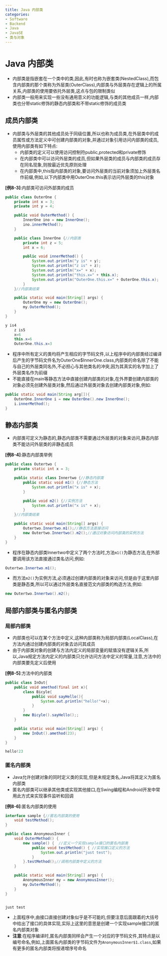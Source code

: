 ```yaml
---
title: Java 内部类
categories:
- Software
- Backend
- Java
- JavaSE
- 类与对象
---
```

# Java 内部类

- 内部类是指嵌套在一个类中的类,因此,有时也称为嵌套类(NestedClass),而包含内部类的那个类称为外层类(OuterClass),内部类与外层类存在逻辑上的所属关系,内部类的使用要依托外层类,这点与包的限制类似
- 内部类一般用来实现一些没有通用意义的功能逻辑,与类的其他成员一样,内部类也分带static修饰的静态内部类和不带static修饰的成员类

## 成员内部类

- 内部类与外层类的其他成员处于同级位置,所以也称为成员类,在外层类中的成员属性或方法定义中可创建内部类的对象,并通过对象引用访问内部类的成员,使用内部类有如下特点:
    - 内部类的定义可以使用访问控制符public,protected和private修饰
    - 在内部类中可以访问外层类的成员,但如果外层类的成员与内部类的成员存在同名现象,则按最近优先原则处理
    - 在内部类中,this指内部类的对象,要访问外层类的当前对象须加上外层类名作前缀,例如,以下内部类中用OuterOne.this表示访问外层类的this对象

**[例8-3]**:内部类可访问外部类的成员

```java
public class OuterOne {
    private int x = 3;
    private int y = 4;

    public void OuterMethod() {
        InnerOne ino = new InnerOne();
        ino.innerMethod();
    }

    public class InnerOne {//内部类
        private int z = 5;
        int x = 6;

        public void innerMethod() {
            System.out.println("y is" + y);
            System.out.println("z is" + z);
            System.out.println("x=" + x);
            System.out.println("this.x=" + this.x);
            System.out.println("OuterOne.this.x=" + OuterOne.this.x);
        }
    }//内部类结束

    public static void main(String[] args) {
        OuterOne my = new OuterOne();
        my.OuterMethod();
    }
}

y is4
    z is5
    x=6
    this.x=6
    OuterOne.this.x=3
```

- 程序中所有定义的类均将产生相应的字节码文件,以上程序中的内部类经过编译后产生的字节码文件名为OuterOne\$InnerOne.class,内部类的命名除了不能与自己的外层类同名外,不必担心与其他类名的冲突,因为其真实的名字加上了外层类名作为前缀
- 不能直接在main等静态方法中直接创建内部类的对象,在外界要创建内部类的对象必须先创建外层类对象,然后通过外层类对象去创建内部类对象,例如:

```java
public static void main(String arg[]){
    OuterOne.InnerOne i = new OuterOne().new InnerOne();
    i.innerMethod();
}
```

## 静态内部类

- 内部类可定义为静态的,静态内部类不需要通过外层类的对象来访问,静态内部类不能访问外层类的非静态成员

**[例8-4]**:静态内部类举例

```java
public class Outertwo {
    private static int x = 3;

    public static class Innertwo {//静态内部类
        public static void m1() {//静态方法
            System.out.println("x is" + x);
        }

        public void m2() {//实例方法
            System.out.println("x is" + x);
        }
    }//内部类结束

    public static void main(String[] args) {
        Outertwo.Innertwo.m1();//静态方法直接访问
        new Outertwo.Innertwo().m2();//通过对象访问内部类的实例方法
    }
}
```

- 程序在静态内部类Innertwo中定义了两个方法时,方法`m1()`为静态方法,在外部要调用该方法直接通过类名访问,例如:

```java
Outertwo.Innertwo.m1();
```

- 而方法`m2()`为实例方法,必须通过创建内部类的对象来访问,但是由于这里内部类是静态类,所以可以通过外层类名直接范文内部类的构造方法,例如:

```java
new Outertwo.Innertwo().m2();
```

## 局部内部类与匿名内部类

### 局部内部类

- 内部类也可以在某个方法中定义,这种内部类称为局部内部类(LocalClass),在方法内通过创建内部类的对象去访问其成员
- 由于内部类对象的创建与方法内定义的局部变量的赋值没有逻辑关系,所以,Java规定方法内定义的内部类只允许访问方法中定义的常量,注意,方法中的内部类要先定义后使用

**[例8-5]**:方法中的内部类

```java
public class InOut{
    public void amethod(final int x){
        class Bicyle{
            public void sayHello(){
                System.out.println("hello!"+x);
            }
        }
        new Bicyle().sayHello();;
    }

    public static void main(String[] args) {
        new InOut().amethod(23);
    }
}

hello!23
```

### 匿名内部类

- Java允许创建对象的同时定义类的实现,但是未规定类名,Java将其定义为匿名内部类
- 匿名内部类可以继承其他类或实现其他接口,在Swing编程和Android开发中常用此方式来实现事件监听和回调

**[例8-6]**:匿名内部类的使用

```java
interface sample {//匿名内部类的使用
    void testMethod();
}

public class AnonymousInner {
    void OuterMethod() {
        new sample() {  //定义一个实现sample接口的匿名内部类
            public void testMethod() { //实现接口定义的方法
                System.out.println("just test");
            }
        }.testMethod();//调用内部类中定义的方法
    }

    public static void main(String[] args) {
        AnonymousInner my = new AnonymousInner();
        my.OuterMethod();
    }
}


just test
```

- 上面程序中,由接口直接创建对象似乎是不可能的,但要注意后面跟着的大括号中给出了接口的具体实现,实际上这里的意思是创建一个实现sample接口的匿名内部类对象
- **注意**:在程序编译时,匿名内部类同样会产生一个对应的字节码文件,其特点是以编号命名,例如,上面匿名内部类的字节码文件为`AnonymousInner$1.class`,如果有更多的匿名内部类将按递增序号命名


